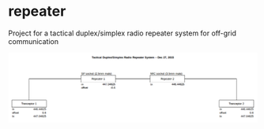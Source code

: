 # repeater
Project for a tactical duplex/simplex radio repeater system for off-grid communication

![alt tag](https://raw.githubusercontent.com/xdth/repeater/a00b5fdb808890cb3709d0b01c1c31acebca5461/schema.png)
